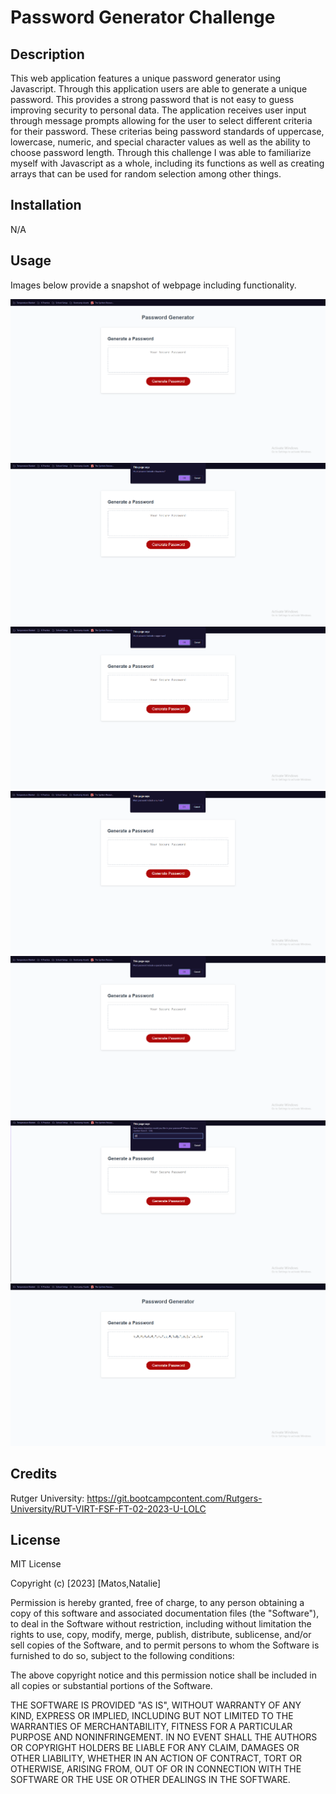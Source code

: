 # Password Generator Challenge

## Description

This web application features a unique password generator using Javascript. Through this application users are able to generate a unique password. This provides a strong password that is not easy to guess improving security to personal data. The application receives user input through message prompts allowing for the user to select different criteria for their password. These criterias being password standards of uppercase, lowercase, numeric, and special character values as well as the ability to choose password length. Through this challenge I was able to familiarize myself with Javascript as a whole, including its functions as well as creating arrays that can be used for random selection among other things.

## Installation

N/A

## Usage

Images below provide a snapshot of webpage including functionality.

![alt text](assets/images/password_generator_img1.png)
![alt text](assets/images/password_generator_img2.png)
![alt text](assets/images/password_generator_img3.png)
![alt text](assets/images/password_generator_img4.png)
![alt text](assets/images/password_generator_img5.png)
![alt text](assets/images/password_generator_img6.png)
![alt text](assets/images/password_generator_img7.png)

## Credits

Rutger University: https://git.bootcampcontent.com/Rutgers-University/RUT-VIRT-FSF-FT-02-2023-U-LOLC

## License

MIT License

Copyright (c) [2023] [Matos,Natalie]

Permission is hereby granted, free of charge, to any person obtaining a copy
of this software and associated documentation files (the "Software"), to deal
in the Software without restriction, including without limitation the rights
to use, copy, modify, merge, publish, distribute, sublicense, and/or sell
copies of the Software, and to permit persons to whom the Software is
furnished to do so, subject to the following conditions:

The above copyright notice and this permission notice shall be included in all
copies or substantial portions of the Software.

THE SOFTWARE IS PROVIDED "AS IS", WITHOUT WARRANTY OF ANY KIND, EXPRESS OR
IMPLIED, INCLUDING BUT NOT LIMITED TO THE WARRANTIES OF MERCHANTABILITY,
FITNESS FOR A PARTICULAR PURPOSE AND NONINFRINGEMENT. IN NO EVENT SHALL THE
AUTHORS OR COPYRIGHT HOLDERS BE LIABLE FOR ANY CLAIM, DAMAGES OR OTHER
LIABILITY, WHETHER IN AN ACTION OF CONTRACT, TORT OR OTHERWISE, ARISING FROM,
OUT OF OR IN CONNECTION WITH THE SOFTWARE OR THE USE OR OTHER DEALINGS IN THE
SOFTWARE.